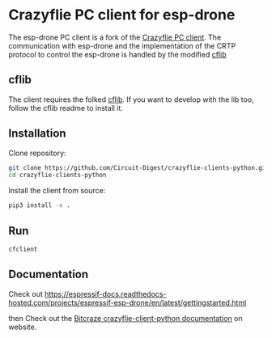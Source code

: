 # Crazyflie PC client for esp-drone

The esp-drone PC client is a fork of the [Crazyflie PC client](./ORIGIN_README.md). The communication with esp-drone and the implementation of the CRTP protocol to control the esp-drone is handled by the modified [cflib](https://github.com/leeebo/crazyflie-lib-python)

## cflib
The client requires the folked [cflib](https://github.com/Circuit-Digest/crazyflie-lib-python).
If you want to develop with the lib too, follow the cflib readme to install it.

## Installation

Clone repository:
```bash
git clone https://github.com/Circuit-Digest/crazyflie-clients-python.git
cd crazyflie-clients-python
```
Install the client from source:
```bash
pip3 install -e .
```
## Run

```bash
cfclient
```

## Documentation

Check out https://espressif-docs.readthedocs-hosted.com/projects/espressif-esp-drone/en/latest/gettingstarted.html

then Check out the [Bitcraze crazyflie-client-python documentation](https://www.bitcraze.io/documentation/repository/crazyflie-clients-python/master/) on website.
